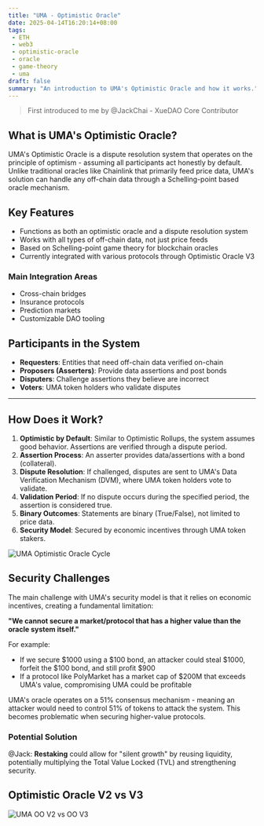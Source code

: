 ```yaml
---
title: "UMA - Optimistic Oracle"
date: 2025-04-14T16:20:14+08:00
tags:
 - ETH
 - web3
 - optimistic-oracle
 - oracle
 - game-theory
 - uma
draft: false
summary: "An introduction to UMA's Optimistic Oracle and how it works."
---
```


> First introduced to me by @JackChai - XueDAO Core Contributor

## What is UMA's Optimistic Oracle?

UMA's Optimistic Oracle is a dispute resolution system that operates on the principle of optimism - assuming all participants act honestly by default. Unlike traditional oracles like Chainlink that primarily feed price data, UMA's solution can handle any off-chain data through a Schelling-point based oracle mechanism.

## Key Features

- Functions as both an optimistic oracle and a dispute resolution system
- Works with all types of off-chain data, not just price feeds
- Based on Schelling-point game theory for blockchain oracles
- Currently integrated with various protocols through Optimistic Oracle V3

### Main Integration Areas
- Cross-chain bridges
- Insurance protocols
- Prediction markets
- Customizable DAO tooling

## Participants in the System

- **Requesters**: Entities that need off-chain data verified on-chain
- **Proposers (Asserters)**: Provide data assertions and post bonds
- **Disputers**: Challenge assertions they believe are incorrect
- **Voters**: UMA token holders who validate disputes

---

## How Does it Work?

1. **Optimistic by Default**: Similar to Optimistic Rollups, the system assumes good behavior. Assertions are verified through a dispute period.
2. **Assertion Process**: An asserter provides data/assertions with a bond (collateral).
3. **Dispute Resolution**: If challenged, disputes are sent to UMA's Data Verification Mechanism (DVM), where UMA token holders vote to validate.
4. **Validation Period**: If no dispute occurs during the specified period, the assertion is considered true.
5. **Binary Outcomes**: Statements are binary (True/False), not limited to price data.
6. **Security Model**: Secured by economic incentives through UMA token stakers.

![UMA Optimistic Oracle Cycle](/images/uma-cycle.png)

## Security Challenges

The main challenge with UMA's security model is that it relies on economic incentives, creating a fundamental limitation:

**"We cannot secure a market/protocol that has a higher value than the oracle system itself."**

For example:
- If we secure \$1000 using a \$100 bond, an attacker could steal \$1000, forfeit the \$100 bond, and still profit \$900
- If a protocol like PolyMarket has a market cap of $200M that exceeds UMA's value, compromising UMA could be profitable

UMA's oracle operates on a 51% consensus mechanism - meaning an attacker would need to control 51% of tokens to attack the system. This becomes problematic when securing higher-value protocols.

### Potential Solution

@Jack: **Restaking** could allow for "silent growth" by reusing liquidity, potentially multiplying the Total Value Locked (TVL) and strengthening security.

## Optimistic Oracle V2 vs V3

![UMA OO V2 vs OO V3](/images/UMA-oov2-vs-oov3.png)